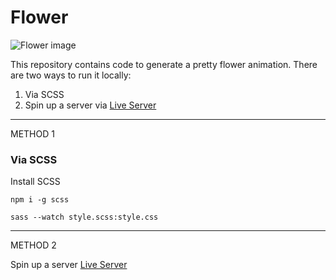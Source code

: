 # Flower

![Flower image](flower.gif)


This repository contains code to generate a pretty flower animation. There are two ways to run it locally:

1) Via SCSS
2) Spin up a server via [Live Server](https://marketplace.visualstudio.com/items?itemName=ritwickdey.LiveServer)

-----------------------------------------------------------------------------------------------------------------

METHOD 1

### Via SCSS
Install SCSS
```
npm i -g scss
```

```
sass --watch style.scss:style.css
```

--------------------------------------------------------------------------------------------------------------

METHOD 2

Spin up a server [Live Server](https://marketplace.visualstudio.com/items?itemName=ritwickdey.LiveServer)

